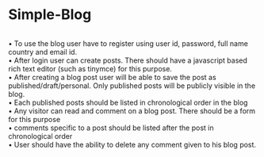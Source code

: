 # Simple-Blog
<pre></pre>
•	To use the blog user have to register using user id, password, full name country and email id.<br>
•	After login user can create posts. There should have a javascript based rich text editor (such as tinymce) for this purpose.<br>
•	After creating a blog post user will be able to save the post as published/draft/personal. Only published posts will be publicly visible in the blog.<br> 
•	Each published posts should be listed in chronological order in the blog <br>
•	Any visitor can read and comment on a blog post. There should be a form for this purpose<br>
•	comments specific to a post should be listed after the post in chronological order<br>
•	User should have the ability to delete any comment given to his blog post.<br>
